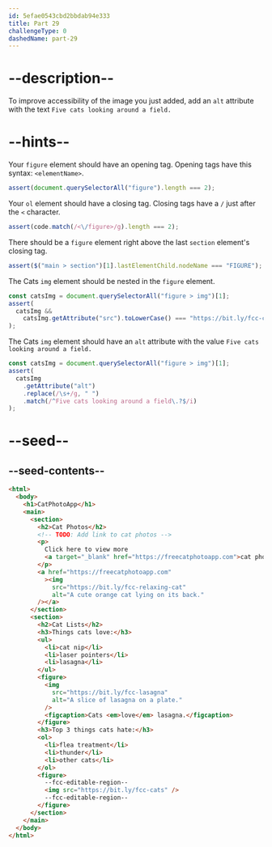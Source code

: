 ```yaml
---
id: 5efae0543cbd2bbdab94e333
title: Part 29
challengeType: 0
dashedName: part-29
---
```


# --description--

To improve accessibility of the image you just added, add an `alt` attribute with the text `Five cats looking around a field.`

# --hints--

Your `figure` element should have an opening tag. Opening tags have this syntax: `<elementName>`.

```js
assert(document.querySelectorAll("figure").length === 2);
```

Your `ol` element should have a closing tag. Closing tags have a `/` just after the `<` character.

```js
assert(code.match(/<\/figure>/g).length === 2);
```

There should be a `figure` element right above the last `section` element's closing tag.

```js
assert($("main > section")[1].lastElementChild.nodeName === "FIGURE");
```

The Cats `img` element should be nested in the `figure` element.

```js
const catsImg = document.querySelectorAll("figure > img")[1];
assert(
  catsImg &&
    catsImg.getAttribute("src").toLowerCase() === "https://bit.ly/fcc-cats"
);
```

The Cats `img` element should have an `alt` attribute with the value `Five cats looking around a field.`

```js
const catsImg = document.querySelectorAll("figure > img")[1];
assert(
  catsImg
    .getAttribute("alt")
    .replace(/\s+/g, " ")
    .match(/^Five cats looking around a field\.?$/i)
);
```

# --seed--

## --seed-contents--

```html
<html>
  <body>
    <h1>CatPhotoApp</h1>
    <main>
      <section>
        <h2>Cat Photos</h2>
        <!-- TODO: Add link to cat photos -->
        <p>
          Click here to view more
          <a target="_blank" href="https://freecatphotoapp.com">cat photos</a>.
        </p>
        <a href="https://freecatphotoapp.com"
          ><img
            src="https://bit.ly/fcc-relaxing-cat"
            alt="A cute orange cat lying on its back."
        /></a>
      </section>
      <section>
        <h2>Cat Lists</h2>
        <h3>Things cats love:</h3>
        <ul>
          <li>cat nip</li>
          <li>laser pointers</li>
          <li>lasagna</li>
        </ul>
        <figure>
          <img
            src="https://bit.ly/fcc-lasagna"
            alt="A slice of lasagna on a plate."
          />
          <figcaption>Cats <em>love</em> lasagna.</figcaption>
        </figure>
        <h3>Top 3 things cats hate:</h3>
        <ol>
          <li>flea treatment</li>
          <li>thunder</li>
          <li>other cats</li>
        </ol>
        <figure>
          --fcc-editable-region--
          <img src="https://bit.ly/fcc-cats" />
          --fcc-editable-region--
        </figure>
      </section>
    </main>
  </body>
</html>
```
